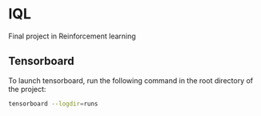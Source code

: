 # IQL

Final project in Reinforcement learning

## Tensorboard

To launch tensorboard, run the following command in the root directory of the project:

```bash
tensorboard --logdir=runs
```
